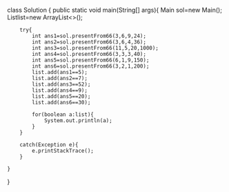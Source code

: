 
class Solution {
	public static void main(String[] args){
		Main sol=new Main();
		List<Boolean>list=new ArrayList<>();
		
		
		
		
		try{
			int ans1=sol.presentFrom66(3,6,9,24);
			int ans2=sol.presentFrom66(3,6,4,36);
			int ans3=sol.presentFrom66(11,5,20,1000);
			int ans4=sol.presentFrom66(3,3,3,40);
			int ans5=sol.presentFrom66(6,1,9,150);
			int ans6=sol.presentFrom66(3,2,1,200);
			list.add(ans1==5);
			list.add(ans2==7);
			list.add(ans3==52);
			list.add(ans4==9);
			list.add(ans5==20);
			list.add(ans6==30);
			
			for(boolean a:list){
				System.out.println(a);
			}
		}
		
		catch(Exception e){
			e.printStackTrace();
		}
		
	}
}

